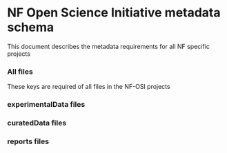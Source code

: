 # NF Open Science Initiative metadata schema
This document describes the metadata requirements for all NF specific projects

### All files
These keys are required of all files in the NF-OSI projects

### experimentalData files

### curatedData files

### reports files
